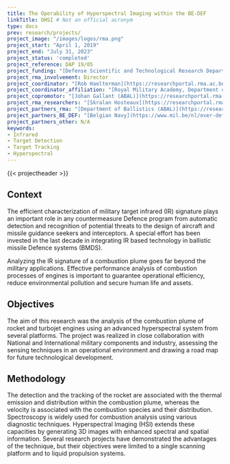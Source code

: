 ```yaml
---
title: The Operability of Hyperspectral Imaging within the BE-DEF
linkTitle: OHSI # Not an official acronym
type: docs
prev: research/projects/
project_image: "/images/logos/rma.png"
project_start: "April 1, 2019"
project_end: "July 31, 2023"
project_status: 'completed'
project_reference: DAP 19/05 
project_funding: "[Defense Scientific and Technological Research Department (RSTD), Royal Higher Institute for Defence (RHID)](https://www.defence-institute.be/)"
project_rma_involvement: Director
project_coordinator: "[Rob Haelterman](https://researchportal.rma.ac.be/en/persons/robby-haelterman)"
project_coordinator_affiliation: "[Royal Military Academy, Department of Mathematics (MWMW)](https://researchportal.rma.ac.be/en/organisations/mathematics)"
project_copromotor: "[Johan Gallant (ABAL)](https://researchportal.rma.ac.be/nl/persons/johan-gallant-2)"
project_rma_researchers: "[Skralan Hosteaux](https://researchportal.rma.ac.be/en/persons/skralan-hosteaux), Michal Shimoni"
project_partners_rma: "[Department of Ballistics (ABAL)](https://researchportal.rma.ac.be/en/organisations/ballistics-and-weapon-systems)"
project_partners_BE_DEF: "[Belgian Navy](https://www.mil.be/nl/over-defensie/marinecomponent/)"
project_partners_other: N/A
keywords:
- Infrared 
- Target Detection
- Target Tracking
- Hyperspectral
---
```


{{< projectheader >}}


## Context
The efficient characterization of military target infrared (IR) signature plays an important role in any countermeasure Defence program from automatic detection and recognition of potential threats to the design of aircraft and missile guidance seekers and interceptors. A special effort has been invested in the last decade in integrating IR based technology in ballistic missile Defence systems (BMDS).

Analyzing the IR signature of a combustion plume goes far beyond the military applications. Effective performance analysis of combustion processes of engines is important to guarantee operational efficiency, reduce environmental pollution and secure human life and assets.

## Objectives
The aim of this research was the analysis of the combustion plume of rocket and turbojet engines using an advanced hyperspectral system from several platforms. The project was realized in close collaboration with National and International military components and industry, assessing the sensing techniques in an operational environment and drawing a road map for future technological development.

## Methodology
The detection and the tracking of the rocket are associated with the thermal emission and distribution within the combustion plume, whereas the velocity is associated with the combustion species and their distribution. Spectroscopy is widely used for combustion analysis using various diagnostic techniques. Hyperspectral Imaging (HSI) extends these capacities by generating 3D images with enhanced spectral and spatial information. Several research projects have demonstrated the advantages of the technique, but their objectives were limited to a single scanning platform and to liquid propulsion systems.